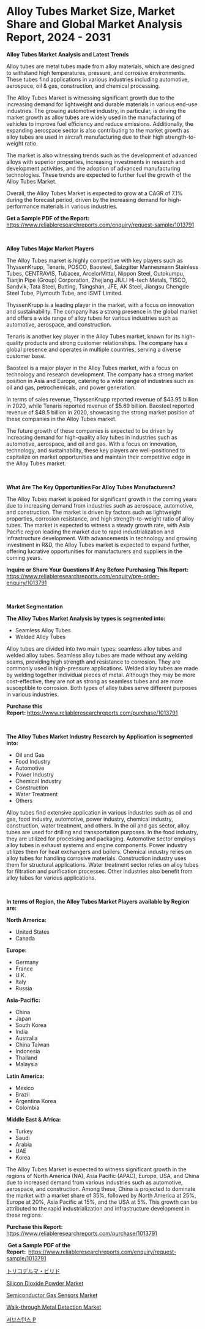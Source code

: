 <p><h1>Alloy Tubes Market Size, Market Share and Global Market Analysis Report, 2024 - 2031</h1></p><p><strong>Alloy Tubes Market Analysis and Latest Trends</strong></p>
<p><p>Alloy tubes are metal tubes made from alloy materials, which are designed to withstand high temperatures, pressure, and corrosive environments. These tubes find applications in various industries including automotive, aerospace, oil & gas, construction, and chemical processing.</p><p>The Alloy Tubes Market is witnessing significant growth due to the increasing demand for lightweight and durable materials in various end-use industries. The growing automotive industry, in particular, is driving the market growth as alloy tubes are widely used in the manufacturing of vehicles to improve fuel efficiency and reduce emissions. Additionally, the expanding aerospace sector is also contributing to the market growth as alloy tubes are used in aircraft manufacturing due to their high strength-to-weight ratio.</p><p>The market is also witnessing trends such as the development of advanced alloys with superior properties, increasing investments in research and development activities, and the adoption of advanced manufacturing technologies. These trends are expected to further fuel the growth of the Alloy Tubes Market.</p><p>Overall, the Alloy Tubes Market is expected to grow at a CAGR of 7.1% during the forecast period, driven by the increasing demand for high-performance materials in various industries.</p></p>
<p><strong>Get a Sample PDF of the Report:&nbsp;</strong> <a href="https://www.reliableresearchreports.com/enquiry/request-sample/1013791">https://www.reliableresearchreports.com/enquiry/request-sample/1013791</a></p>
<p>&nbsp;</p>
<p><strong>Alloy Tubes Major Market Players</strong></p>
<p><p>The Alloy Tubes market is highly competitive with key players such as ThyssenKrupp, Tenaris, POSCO, Baosteel, Salzgitter Mannesmann Stainless Tubes, CENTRAVIS, Tubacex, ArcelorMittal, Nippon Steel, Outokumpu, Tianjin Pipe (Group) Corporation, Zhejiang JIULI Hi-tech Metals, TISCO, Sandvik, Tata Steel, Butting, Tsingshan, JFE, AK Steel, Jiangsu Chengde Steel Tube, Plymouth Tube, and ISMT Limited.</p><p>ThyssenKrupp is a leading player in the market, with a focus on innovation and sustainability. The company has a strong presence in the global market and offers a wide range of alloy tubes for various industries such as automotive, aerospace, and construction.</p><p>Tenaris is another key player in the Alloy Tubes market, known for its high-quality products and strong customer relationships. The company has a global presence and operates in multiple countries, serving a diverse customer base.</p><p>Baosteel is a major player in the Alloy Tubes market, with a focus on technology and research development. The company has a strong market position in Asia and Europe, catering to a wide range of industries such as oil and gas, petrochemicals, and power generation.</p><p>In terms of sales revenue, ThyssenKrupp reported revenue of $43.95 billion in 2020, while Tenaris reported revenue of $5.69 billion. Baosteel reported revenue of $48.5 billion in 2020, showcasing the strong market position of these companies in the Alloy Tubes market.</p><p>The future growth of these companies is expected to be driven by increasing demand for high-quality alloy tubes in industries such as automotive, aerospace, and oil and gas. With a focus on innovation, technology, and sustainability, these key players are well-positioned to capitalize on market opportunities and maintain their competitive edge in the Alloy Tubes market.</p></p>
<p>&nbsp;</p>
<p><strong>What Are The Key Opportunities For Alloy Tubes Manufacturers?</strong></p>
<p><p>The Alloy Tubes market is poised for significant growth in the coming years due to increasing demand from industries such as aerospace, automotive, and construction. The market is driven by factors such as lightweight properties, corrosion resistance, and high strength-to-weight ratio of alloy tubes. The market is expected to witness a steady growth rate, with Asia Pacific region leading the market due to rapid industrialization and infrastructure development. With advancements in technology and growing investment in R&D, the Alloy Tubes market is expected to expand further, offering lucrative opportunities for manufacturers and suppliers in the coming years.</p></p>
<p><strong>Inquire or Share Your Questions If Any Before Purchasing This Report:</strong> <a href="https://www.reliableresearchreports.com/enquiry/pre-order-enquiry/1013791">https://www.reliableresearchreports.com/enquiry/pre-order-enquiry/1013791</a></p>
<p>&nbsp;</p>
<p><strong>Market Segmentation</strong></p>
<p><strong>The Alloy Tubes Market Analysis by types is segmented into:</strong></p>
<p><ul><li>Seamless Alloy Tubes</li><li>Welded Alloy Tubes</li></ul></p>
<p><p>Alloy tubes are divided into two main types: seamless alloy tubes and welded alloy tubes. Seamless alloy tubes are made without any welding seams, providing high strength and resistance to corrosion. They are commonly used in high-pressure applications. Welded alloy tubes are made by welding together individual pieces of metal. Although they may be more cost-effective, they are not as strong as seamless tubes and are more susceptible to corrosion. Both types of alloy tubes serve different purposes in various industries.</p></p>
<p><strong>Purchase this Report:&nbsp;</strong><a href="https://www.reliableresearchreports.com/purchase/1013791">https://www.reliableresearchreports.com/purchase/1013791</a></p>
<p>&nbsp;</p>
<p><strong>The Alloy Tubes Market Industry Research by Application is segmented into:</strong></p>
<p><ul><li>Oil and Gas</li><li>Food Industry</li><li>Automotive</li><li>Power Industry</li><li>Chemical Industry</li><li>Construction</li><li>Water Treatment</li><li>Others</li></ul></p>
<p><p>Alloy tubes find extensive application in various industries such as oil and gas, food industry, automotive, power industry, chemical industry, construction, water treatment, and others. In the oil and gas sector, alloy tubes are used for drilling and transportation purposes. In the food industry, they are utilized for processing and packaging. Automotive sector employs alloy tubes in exhaust systems and engine components. Power industry utilizes them for heat exchangers and boilers. Chemical industry relies on alloy tubes for handling corrosive materials. Construction industry uses them for structural applications. Water treatment sector relies on alloy tubes for filtration and purification processes. Other industries also benefit from alloy tubes for various applications.</p></p>
<p>&nbsp;</p>
<p><strong>In terms of Region, the Alloy Tubes Market Players available by Region are:</strong></p>
<p>
    <p> <strong> North America: </strong>
        <ul>
            <li>United States</li>
            <li>Canada</li>
        </ul>
        </p> 
    <p> <strong> Europe: </strong>
        <ul>
            <li>Germany</li>
            <li>France</li>
            <li>U.K.</li>
            <li>Italy</li>
            <li>Russia</li>
        </ul>
        </p> 
    <p> <strong> Asia-Pacific: </strong>
        <ul>
            <li>China</li>
            <li>Japan</li>
            <li>South Korea</li>
            <li>India</li>
            <li>Australia</li>
            <li>China Taiwan</li>
            <li>Indonesia</li>
            <li>Thailand</li>
            <li>Malaysia</li>
        </ul>
        </p> 
    <p> <strong> Latin America: </strong>
        <ul>
            <li>Mexico</li>
            <li>Brazil</li>
            <li>Argentina Korea</li>
            <li>Colombia</li>
        </ul>
        </p> 
    <p> <strong> Middle East & Africa: </strong>
        <ul>
            <li>Turkey</li>
            <li>Saudi</li>
            <li>Arabia</li>
            <li>UAE</li>
            <li>Korea</li>
        </ul>
    </p>
    </p>
<p><p>The Alloy Tubes Market is expected to witness significant growth in the regions of North America (NA), Asia Pacific (APAC), Europe, USA, and China due to increased demand from various industries such as automotive, aerospace, and construction. Among these, China is projected to dominate the market with a market share of 35%, followed by North America at 25%, Europe at 20%, Asia Pacific at 15%, and the USA at 5%. This growth can be attributed to the rapid industrialization and infrastructure development in these regions.</p></p>
<p><strong>Purchase this Report: </strong><a href="https://www.reliableresearchreports.com/purchase/1013791">https://www.reliableresearchreports.com/purchase/1013791</a></p>
<p>&nbsp;<strong>Get a Sample PDF of the Report:&nbsp;&nbsp;</strong><a href="https://www.reliableresearchreports.com/enquiry/request-sample/1013791">https://www.reliableresearchreports.com/enquiry/request-sample/1013791</a></p>
<p><strong></strong></p>
<p><p><a href="https://medium.com/@novastamm2023/%E3%83%88%E3%83%AA%E3%82%B3%E3%83%87%E3%83%AB%E3%83%9E-%E3%83%B4%E3%82%A3%E3%83%AA%E3%83%87%E5%B8%82%E5%A0%B4-%E3%82%BF%E3%82%A4%E3%83%97-%E3%82%A2%E3%83%97%E3%83%AA%E3%82%B1%E3%83%BC%E3%82%B7%E3%83%A7%E3%83%B3-%E5%9C%B0%E7%90%86%E3%81%AB%E3%82%88%E3%82%8B%E7%B7%8F%E5%90%88%E8%A9%95%E4%BE%A1-52b3f919bbac">トリコデルマ・ビリド</a></p><p><a href="https://github.com/julyju69/Market-Research-Report-List-2/blob/main/silicon-dioxide-powder-market.md">Silicon Dioxide Powder Market</a></p><p><a href="https://view.publitas.com/reportprime-1/semiconductor-gas-sensors-market-research-report-provides-thorough-industry-overview-which-offers-an-in-depth-analysis-of-product-trends-and-new-market-divisions/">Semiconductor Gas Sensors Market</a></p><p><a href="https://spotless-saver-8fd.notion.site/Walk-through-Metal-Detection-Market-Provides-a-Comprehensive-Analysis-Including-a-Macro-Overview-of--2121278c7a7f405dbe119b3d3c3132e7">Walk-through Metal Detection Market</a></p><p><a href="https://medium.com/@joshuapierce88/2024%EB%85%84%EB%B6%80%ED%84%B0-2031%EB%85%84%EA%B9%8C%EC%A7%80-substance-p-%EC%8B%9C%EC%9E%A5-%EC%A0%90%EC%9C%A0%EC%9C%A8-%EC%A7%84%ED%99%94-%EB%B0%8F-%EC%8B%9C%EC%9E%A5-%EC%84%B1%EC%9E%A5-%ED%8A%B8%EB%A0%8C%EB%93%9C-de5826812d90">서브스턴스 P</a></p></p>